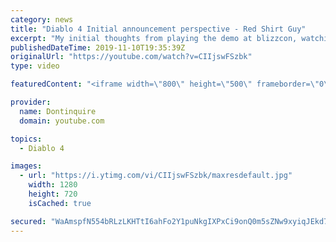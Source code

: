 ```yaml
---
category: news
title: "Diablo 4 Initial announcement perspective - Red Shirt Guy"
excerpt: "My initial thoughts from playing the demo at blizzcon, watching the developer interviews, and listening to the wacky Q&A from the systems and features panel."
publishedDateTime: 2019-11-10T19:35:39Z
originalUrl: "https://youtube.com/watch?v=CIIjswFSzbk"
type: video

featuredContent: "<iframe width=\"800\" height=\"500\" frameborder=\"0\" src=\"https://www.youtube.com/embed/CIIjswFSzbk\" allow=\"accelerometer; autoplay; encrypted-media; gyroscope; picture-in-picture\" allowfullscreen></iframe>"

provider:
  name: Dontinquire
  domain: youtube.com

topics:
  - Diablo 4

images:
  - url: "https://i.ytimg.com/vi/CIIjswFSzbk/maxresdefault.jpg"
    width: 1280
    height: 720
    isCached: true

secured: "WaAmspfN554bRLzLKHTtI6ahFo2Y1puNkgIXPxCi9onQ0m5sZNw9xyiqJEkd7axdRFxGqvssojSGX0SOoU/iB69rdrLmvk7O8fqh4lXLKfb2A/K/WuQeAy6kev4KdhTWUKMcS1wNEOvTSma3fK5K4M//CFiQg8GXS7xZt8xJG4hh95YrsIXUF4D0yM03gxy6exfUFNQx+uYR63I1WMH6Q2S3D3WBRvbSbxKC6HYipav+ynMe9K1Is0W98DCOIp8p9iJTX2YOvnpy7ALe3iKIyvUDsJ5FIgeb1ILy9nFQr/PeKEHH5DcoTHSaoa+kAQLsmil9D8q3IzmDUruzNJkj2Lk4Z4BjeaMXnquFIi+TcJ30oqVVK/lXz+WoBPvlb2QnTqDkYFldG9gWwLbYTWTub21WXYtY0i74S3YMZJhH7Uiqtet9p0V+M6j/UqFn01EG;8ixi0YMdqfvffZv0zgLuPw=="
---
```


